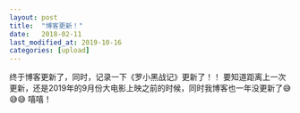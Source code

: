 ```yaml
---
layout: post
title:  "博客更新！"
date:   2018-02-11
last_modified_at: 2019-10-16
categories: [upload]
---
```

终于博客更新了，同时，记录一下《罗小黑战记》更新了！！
要知道距离上一次更新，还是2019年的9月份大电影上映之前的时候，同时我博客也一年没更新了😅😅😅
嘻嘻！
